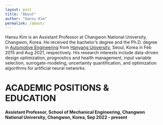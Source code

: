 ```yaml
---
layout: post
title: "About"
author: "Hansu Kim"
permalink: /about/
---
```


Hansu Kim is an Assistant Professor at Changwon National University, Changwon, Korea. He received the bachelor’s degree and the Ph.D. degree in [Automotive Engineering](https://ae.hanyang.ac.kr/) from [Hanyang University](https://www.hanyang.ac.kr/), Seoul, Korea in Feb 2015 and Aug 2021, respectively. His research interests include data-driven design optimization, prognostics and health management, input variable selection, surrogate-modeling, uncertainty quantification, and optimization algorithms for artificial neural networks.

# ACADEMIC POSITIONS & EDUCATION
#### Assistant Professor, School of Mechanical Engineering, Changwon National University, Changwon, Korea, Sep 2022 - present
